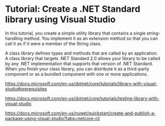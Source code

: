 # Tutorial: Create a .NET Standard library using Visual Studio

In this tutorial, you create a simple utility library that contains a single string-handling method. You implement it as an extension method so that you can call it as if it were a member of the String class.

A class library defines types and methods that are called by an application. A
class library that targets .NET Standard 2.0 allows your library to be called by
any .NET implementation that supports that version of .NET Standard. When you
finish your class library, you can distribute it as a third-party component or
as a bundled component with one or more applications.

<https://docs.microsoft.com/en-us/dotnet/core/tutorials/library-with-visual-studio#prerequisites>

<https://docs.microsoft.com/en-us/dotnet/core/tutorials/testing-library-with-visual-studio>

<https://docs.microsoft.com/en-us/nuget/quickstart/create-and-publish-a-package-using-visual-studio?tabs=netcore-cli>
